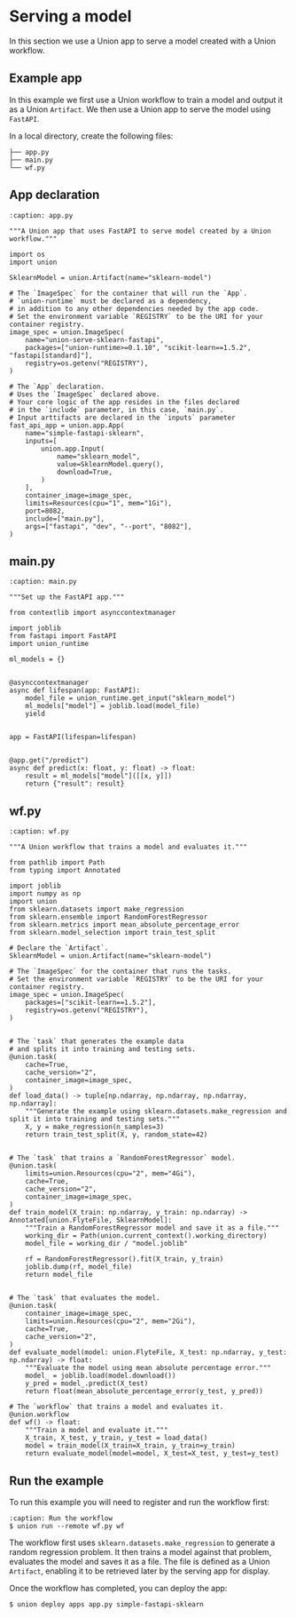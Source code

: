 # Serving a model

In this section we use a Union app to serve a model created with a Union workflow.

## Example app

In this example we first use a Union workflow to train a model and output it as a Union `Artifact`.
We then use a Union app to serve the model using `FastAPI`.

In a local directory, create the following files:

```{code-block} shell
├── app.py
├── main.py
└── wf.py
```

## App declaration

```{code-block} python
:caption: app.py

"""A Union app that uses FastAPI to serve model created by a Union workflow."""

import os
import union

SklearnModel = union.Artifact(name="sklearn-model")

# The `ImageSpec` for the container that will run the `App`.
# `union-runtime` must be declared as a dependency, 
# in addition to any other dependencies needed by the app code.
# Set the environment variable `REGISTRY` to be the URI for your container registry.
image_spec = union.ImageSpec(
    name="union-serve-sklearn-fastapi",
    packages=["union-runtime>=0.1.10", "scikit-learn==1.5.2", "fastapi[standard]"],
    registry=os.getenv("REGISTRY"),
)

# The `App` declaration.
# Uses the `ImageSpec` declared above.
# Your core logic of the app resides in the files declared 
# in the `include` parameter, in this case, `main.py`.
# Input arttifacts are declared in the `inputs` parameter
fast_api_app = union.app.App(
    name="simple-fastapi-sklearn",
    inputs=[
        union.app.Input(
            name="sklearn_model",
            value=SklearnModel.query(),
            download=True,
        )
    ],
    container_image=image_spec,
    limits=Resources(cpu="1", mem="1Gi"),
    port=8082,
    include=["main.py"],
    args=["fastapi", "dev", "--port", "8082"],
)
```

## main.py

```{code-block} python
:caption: main.py

"""Set up the FastAPI app."""

from contextlib import asynccontextmanager

import joblib
from fastapi import FastAPI
import union_runtime

ml_models = {}


@asynccontextmanager
async def lifespan(app: FastAPI):
    model_file = union_runtime.get_input("sklearn_model")
    ml_models["model"] = joblib.load(model_file)
    yield


app = FastAPI(lifespan=lifespan)


@app.get("/predict")
async def predict(x: float, y: float) -> float:
    result = ml_models["model"]([[x, y]])
    return {"result": result}
```

## wf.py

```{code-block} python
:caption: wf.py

"""A Union workflow that trains a model and evaluates it."""

from pathlib import Path
from typing import Annotated

import joblib
import numpy as np
import union
from sklearn.datasets import make_regression
from sklearn.ensemble import RandomForestRegressor
from sklearn.metrics import mean_absolute_percentage_error
from sklearn.model_selection import train_test_split

# Declare the `Artifact`.
SklearnModel = union.Artifact(name="sklearn-model")

# The `ImageSpec` for the container that runs the tasks.
# Set the environment variable `REGISTRY` to be the URI for your container registry.
image_spec = union.ImageSpec(
    packages=["scikit-learn==1.5.2"],
    registry=os.getenv("REGISTRY"),
)


# The `task` that generates the example data
# and splits it into training and testing sets.
@union.task(
    cache=True,
    cache_version="2",
    container_image=image_spec,
)
def load_data() -> tuple[np.ndarray, np.ndarray, np.ndarray, np.ndarray]:
    """Generate the example using sklearn.datasets.make_regression and split it into training and testing sets."""
    X, y = make_regression(n_samples=3)
    return train_test_split(X, y, random_state=42)


# The `task` that trains a `RandomForestRegressor` model.
@union.task(
    limits=union.Resources(cpu="2", mem="4Gi"),
    cache=True,
    cache_version="2",
    container_image=image_spec,
)
def train_model(X_train: np.ndarray, y_train: np.ndarray) -> Annotated[union.FlyteFile, SklearnModel]:
    """Train a RandomForestRegressor model and save it as a file."""
    working_dir = Path(union.current_context().working_directory)
    model_file = working_dir / "model.joblib"

    rf = RandomForestRegressor().fit(X_train, y_train)
    joblib.dump(rf, model_file)
    return model_file


# The `task` that evaluates the model.
@union.task(
    container_image=image_spec,
    limits=union.Resources(cpu="2", mem="2Gi"),
    cache=True,
    cache_version="2",
)
def evaluate_model(model: union.FlyteFile, X_test: np.ndarray, y_test: np.ndarray) -> float:
    """Evaluate the model using mean absolute percentage error."""
    model_ = joblib.load(model.download())
    y_pred = model_.predict(X_test)
    return float(mean_absolute_percentage_error(y_test, y_pred))

# The `workflow` that trains a model and evaluates it.
@union.workflow
def wf() -> float:
    """Train a model and evaluate it."""
    X_train, X_test, y_train, y_test = load_data()
    model = train_model(X_train=X_train, y_train=y_train)
    return evaluate_model(model=model, X_test=X_test, y_test=y_test)
```

## Run the example

To run this example you will need to register and run the workflow first:

```{code-block} shell
:caption: Run the workflow
$ union run --remote wf.py wf
```

The workflow first uses `sklearn.datasets.make_regression` to generate a random regression problem.
It then trains a model against that problem, evaluates the model and saves it as a file.
The file is defined as a Union `Artifact`, enabling it to be retrieved later by the serving app for display.

Once the workflow has completed, you can deploy the app:

```{code-block} shell
$ union deploy apps app.py simple-fastapi-sklearn
```
